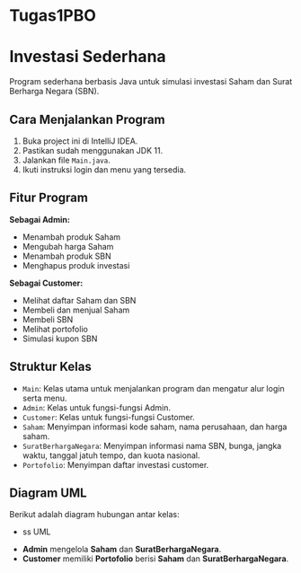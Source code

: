 # Tugas1PBO
# Investasi Sederhana

Program sederhana berbasis Java untuk simulasi investasi Saham dan Surat Berharga Negara (SBN).

## Cara Menjalankan Program

1. Buka project ini di IntelliJ IDEA.
2. Pastikan sudah menggunakan JDK 11.
3. Jalankan file `Main.java`.
4. Ikuti instruksi login dan menu yang tersedia.

## Fitur Program

**Sebagai Admin:**
- Menambah produk Saham
- Mengubah harga Saham
- Menambah produk SBN
- Menghapus produk investasi

**Sebagai Customer:**
- Melihat daftar Saham dan SBN
- Membeli dan menjual Saham
- Membeli SBN
- Melihat portofolio
- Simulasi kupon SBN

## Struktur Kelas

- `Main`: Kelas utama untuk menjalankan program dan mengatur alur login serta menu.
- `Admin`: Kelas untuk fungsi-fungsi Admin.
- `Customer`: Kelas untuk fungsi-fungsi Customer.
- `Saham`: Menyimpan informasi kode saham, nama perusahaan, dan harga saham.
- `SuratBerhargaNegara`: Menyimpan informasi nama SBN, bunga, jangka waktu, tanggal jatuh tempo, dan kuota nasional.
- `Portofolio`: Menyimpan daftar investasi customer.

## Diagram UML

Berikut adalah diagram hubungan antar kelas:

* ss UML

- **Admin** mengelola **Saham** dan **SuratBerhargaNegara**.
- **Customer** memiliki **Portofolio** berisi **Saham** dan **SuratBerhargaNegara**.


